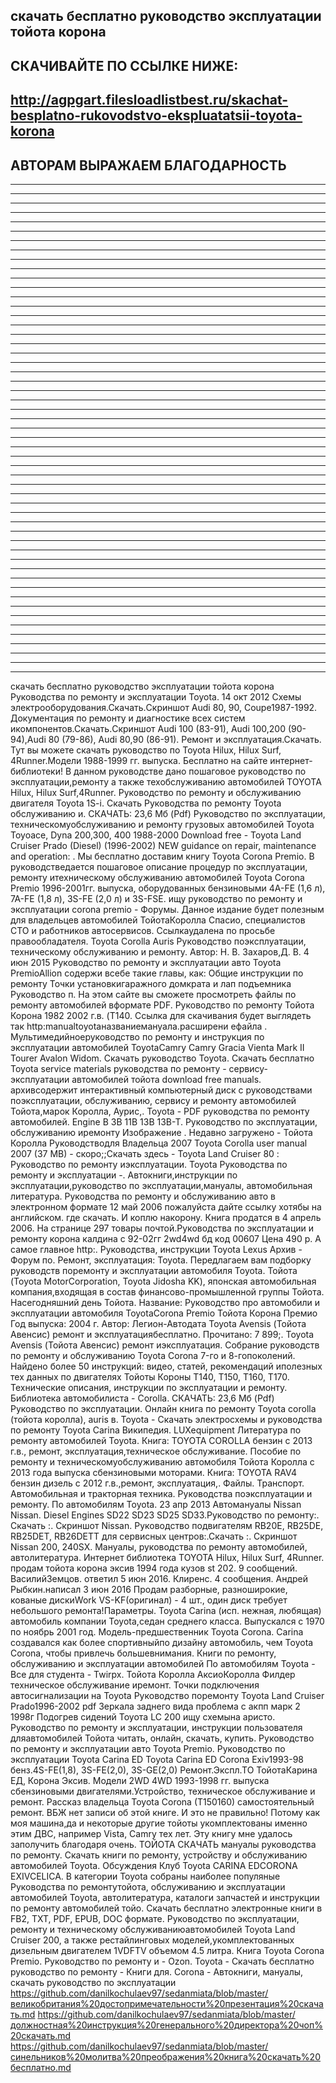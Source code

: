 скачать бесплатно руководство эксплуатации тойота корона
--------------------------------------------------
СКАЧИВАЙТЕ ПО ССЫЛКЕ НИЖЕ:
--------------------------------------------------
http://agpgart.filesloadlistbest.ru/skachat-besplatno-rukovodstvo-ekspluatatsii-toyota-korona
--------------------------------------------------
АВТОРАМ ВЫРАЖАЕМ БЛАГОДАРНОСТЬ
--------------------------------------------------
--------------------------------------------------
--------------------------------------------------
--------------------------------------------------
--------------------------------------------------
--------------------------------------------------
--------------------------------------------------
--------------------------------------------------
--------------------------------------------------
--------------------------------------------------
--------------------------------------------------
--------------------------------------------------
--------------------------------------------------
--------------------------------------------------
--------------------------------------------------
--------------------------------------------------
--------------------------------------------------
--------------------------------------------------
--------------------------------------------------
--------------------------------------------------
--------------------------------------------------
--------------------------------------------------
--------------------------------------------------
--------------------------------------------------
--------------------------------------------------
--------------------------------------------------
--------------------------------------------------
--------------------------------------------------
--------------------------------------------------
--------------------------------------------------
--------------------------------------------------
--------------------------------------------------
--------------------------------------------------
--------------------------------------------------
--------------------------------------------------
--------------------------------------------------
--------------------------------------------------
--------------------------------------------------
--------------------------------------------------
--------------------------------------------------
--------------------------------------------------
--------------------------------------------------
--------------------------------------------------
--------------------------------------------------
--------------------------------------------------
--------------------------------------------------
--------------------------------------------------
--------------------------------------------------
--------------------------------------------------
--------------------------------------------------
--------------------------------------------------
--------------------------------------------------
--------------------------------------------------
--------------------------------------------------
скачать бесплатно руководство эксплуатации тойота корона Руководства по ремонту и эксплуатации Toyota. 14 окт 2012  Схемы электрооборудования.Скачать.Cкриншот Audi 80, 90, Coupe1987-1992. Документация по ремонту и диагностике всех систем икомпонентов.Скачать.Cкриншот Audi 100 (83-91), Audi 100,200 (90-94),Audi 80 (79-86), Audi 80,90 (86-91). Ремонт и эксплуатация.Скачать. Тут вы можете скачать руководство по Toyota Hilux, Hilux Surf, 4Runner.Модели 1988-1999 гг. выпуска. Бесплатно на сайте интернет-библиотеки! В данном руководстве дано пошаговое руководство по эксплуатации,ремонту а также техобслуживанию автомобилей TOYOTA Hilux, Hilux Surf,4Runner. Руководство по ремонту и обслуживанию двигателя Toyota 1S-i. Скачать Руководства по ремонту Toyota обслуживанию и. СКАЧАТЬ: 23,6 Мб (Pdf)  Руководство по эксплуатации, техническомуобслуживанию и ремонту грузовых автомобилей Toyota Toyoace, Dyna 200,300, 400 1988-2000  Download free - Toyota Land Cruiser Prado (Diesel) (1996-2002) NEW guidance on repair, maintenance and operation: . Мы бесплатно доставим книгу Toyota Corona Premio.  В руководстведается пошаговое описание процедур по эксплуатации, ремонту итехническому обслуживанию автомобилей Toyota Corona Premio 1996-2001гг. выпуска, оборудованных бензиновыми 4A-FE (1,6 л), 7A-FE (1,8 л), 3S-FE (2,0 л) и 3S-FSE. ищу руководство по ремонту и эксплуатации corona premio - Форумы. Данное издание будет полезным для владельцев автомобилей ТойотаКоролла Спасио, специалистов СТО и работников автосервисов. Ссылкаудалена по просьбе правообладателя. Toyota Corolla Auris Руководство поэксплуатации, техническому обслуживанию и ремонту. Автор: Н. В. Захаров,Д. В. 4 июн 2015  Руководство по ремонту и эксплуатации авто Toyota PremioAllion содержи всебе такие главы, как: Общие инструкции по ремонту Точки установкигаражного домкрата и лап подъемника Руководство п.
На этом сайте вы сможете просмотреть файлы по ремонту автомобилей вформате PDF. Руководство по ремонту Тойота Корона 1982  2002 г.в. (T140. Ссылка для скачивания будет выглядеть так http:manualtoyotaназваниемануала.расширени ефайла . Мультимедийноеруководство по ремонту и инструкция по эксплуатации автомобилей ToyotaCamry  Camry Gracia  Vienta  Mark II Tourer  Avalon  Widom. Скачать руководство Toyota. Скачать бесплатно Toyota service materials руководства по ремонту - сервису- эксплуатации автомобилей тойота download free manuals.  архивсодержит интерактивный компьютерный диск с руководствами поэксплуатации, обслуживанию, сервису и ремонту автомобилей Тойота,марок Королла, Аурис,. Toyota - PDF руководства по ремонту автомобилей. Engine B 3B 11B 13B 13B-T. Руководство по эксплуатации, обслуживанию иремонту Изображение . Недавно загружено - Тойота Королла Руководстводля Владельца 2007  Toyota Corolla user manual 2007 (37 MB) - скоро;;Скачать здесь - Toyota Land Cruiser 80 : Руководство по ремонту иэксплуатации. Toyota Руководства по ремонту и эксплуатации -. Автокниги,инструкции по эксплуатации,руководство по эксплуатации,мануалы, автомобильная литература. Руководства по ремонту и обслуживанию авто в электронном формате
12 май 2006  пожалуйста дайте ссылку хотябы на английском. где скачать.  И коплю накорону. Книга продатся в 4 апрель 2006. На странице 297 товары почтой.Руководства по эксплуатации и ремонту корона калдина с 92-02гг 2wd4wd бд код 00607 Цена 490 р. А самое главное http:. Руководства, инструкции Toyota  Lexus Архив - Форум по. Ремонт, эксплуатация: Toyota. Передлагаем вам подборку руководств поремонту и эксплуатации автомобиля Toyota. Тойота (Toyota MotorCorporation, Toyota Jidosha KK), японская автомобильная компания,входящая в состав финансово-промышленной группы Тойота. Насегодняшний день Тойота. Название: Руководство про автомобили и эксплуатации автомобиля ToyotaCorona Premio  Тойота Корона Премио Год выпуска: 2004 г. Автор: Легион-Автодата  Toyota Avensis (Тойота Авенсис) ремонт и эксплуатациябесплатно. Прочитано: 7 899;. Toyota Avensis (Тойота Авенсис) ремонт иэксплуатация. Собрание руководств по ремонту и обслуживанию Toyota Corona 7-го и 8-гопоколений. Найдено более 50 инструкций: видео, статей, рекомендаций иполезных тех данных по двигателях Тойоты Короны T140, T150, T160, T170. Технические описания, инструкции по эксплуатации и ремонту. Библиотека автомобилиста - Corolla. СКАЧАТЬ: 23,6 Мб (Pdf)  Руководство по эксплуатации. Онлайн книга по ремонту Toyota corolla (тойота королла), auris в. Toyota - Скачать электросхемы и руководства по ремонту
Toyota Carina  Википедия. LUXequipment  Литература по ремонту автомобилей Toyota. Книга: TOYOTA COROLLA бензин с 2013 г.в., ремонт, эксплуатация,техническое обслуживание. Пособие по ремонту и техническомуобслуживанию автомобиля Тойота Королла с 2013 года выпуска сбензиновыми моторами. Книга: TOYOTA RAV4 бензин  дизель c 2012 г.в.,ремонт, эксплуатация,. Файлы. Транспорт. Автомобильная и тракторная техника. Руководства поэксплуатации и ремонту. По автомобилям Toyota. 23 апр 2013  Автомануалы Nissan Nissan. Diesel Engines SD22 SD23 SD25 SD33.Руководство по ремонту:. Скачать :. Cкриншот Nissan. Руководство подвигателям RB20E, RB25DE, RB25DET, RB26DETT для сервисных центров:.Скачать :. Cкриншот Nissan 200, 240SX. Мануалы, руководства по ремонту автомобилей, автолитература. Интернет библиотека TOYOTA Hilux, Hilux Surf, 4Runner. продам тойота корона эксив 1994 года кузов st 202. 9 сообщений. ВасилийЗемцов. ответил 5 июн 2016. Клиренс. 4 сообщения. Андрей Рыбкин.написал 3 июн 2016  Продам разборные, разноширокие, кованые дискиWork VS-KF(оригинал) - 4 шт., один диск требует небольшого ремонта!Параметры. Toyota Carina (исп. нежная, любящая)  автомобиль компании Toyota,седан среднего класса. Выпускался с 1970 по ноябрь 2001 год. Модель-предшественник  Toyota Corona. Carina создавался как более спортивныйпо дизайну автомобиль, чем Toyota Corona, чтобы привлечь большевнимания. Книги по ремонту, обслуживанию и эксплуатации автомобилей
По автомобилям Toyota - Все для студента - Twirpx. Тойота Королла АксиоКоролла Филдер техническое обслуживание иремонт. Точки подключения автосигнализации на Toyota  Руководство поремонту Toyota Land Cruiser Prado1996-2002 pdf  Зеркала заднего вида проблема с акпп марк 2 1998г  Подогрев сидений Тоуота LC 200  ищу схемына аристо. Руководство по ремонту и эксплуатации, инструкции пользователя дляавтомобилей Тойота читать, онлайн, скачать, купить. Руководство по ремонту и эксплуатации авто Toyota Premio. Руководство по эксплуатации Toyota Carina ED Toyota Carina ED Corona Exiv1993-98 бенз.4S-FE(1,8), 3S-FE(2,0), 3S-GE(2,0) Ремонт.Экспл.ТО ТойотаКарина ЕД, Корона Эксив. Модели 2WD  4WD 1993-1998 гг. выпуска сбензиновыми двигателями.Устройство, техническое обслуживание и ремонт. Рассказ владельца Toyota Corona (T150160)  самостоятельный ремонт. ВБЖ нет записи об этой книге. И это не правильно! Потому как моя машина,да и некоторые другие тойоты укомплектованы именно этим ДВС, например Vista, Camry тех лет. Эту книгу мне удалось заполучить благодаря очень. ТОЙОТА СКАЧАТЬ мануалы руководства по ремонту. Скачать книги по ремонту, устройству и обслуживанию автомобилей Toyota. Обсуждения  Клуб Toyota CARINA EDCORONA EXIVCELICA. В категории Toyota собраны наиболее популяные Руководства по ремонтутойота, обслуживанию и эксплуатации автомобилей Toyota, автолитература, каталоги запчастей и инструкции по ремонту автомобилей тойо.
Скачать бесплатно электронные книги в FB2, TXT, PDF, EPUB, DOC формате.  Руководство по эксплуатации, ремонту и техническому обслуживаниюавтомобилей Toyota Land Cruiser 200, а также рестайлинговых моделей,укомплектованных дизельным двигателем 1VDFTV объемом 4.5 литра. Книга Toyota Corona Premio. Руководство по ремонту и  - Ozon. Toyota - Скачать бесплатно руководство по ремонту - Книги для. Corona - Автокниги, мануалы, скачать руководство по эксплуатации
https://github.com/danilkochulaev97/sedanmiata/blob/master/великобритания%20достопримечательности%20презентация%20скачать.md
https://github.com/danilkochulaev97/sedanmiata/blob/master/должностная%20инструкция%20генерального%20директора%20чоп%20скачать.md
https://github.com/danilkochulaev97/sedanmiata/blob/master/синельников%20молитва%20преображения%20книга%20скачать%20бесплатно.md